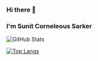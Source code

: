 ### Hi there 👋

### I'm  Sunit Corneleous Sarker 

<!--
**SunitCorneleous/SunitCorneleous** is a ✨ _special_ ✨ repository because its `README.md` (this file) appears on your GitHub profile.

Here are some ideas to get you started:

- 🔭 I’m currently working on ...
- 🌱 I’m currently learning ...
- 👯 I’m looking to collaborate on ...
- 🤔 I’m looking for help with ...
- 💬 Ask me about ...
- 📫 How to reach me: ...
- 😄 Pronouns: ...
- ⚡ Fun fact: ...
-->
![GitHub Stats](https://github-readme-stats.vercel.app/api?username=SunitCorneleous&theme=radical)

[![Top Langs](https://github-readme-stats.vercel.app/api/top-langs/?username=SunitCorneleous)](https://github.com/anuraghazra/github-readme-stats)
